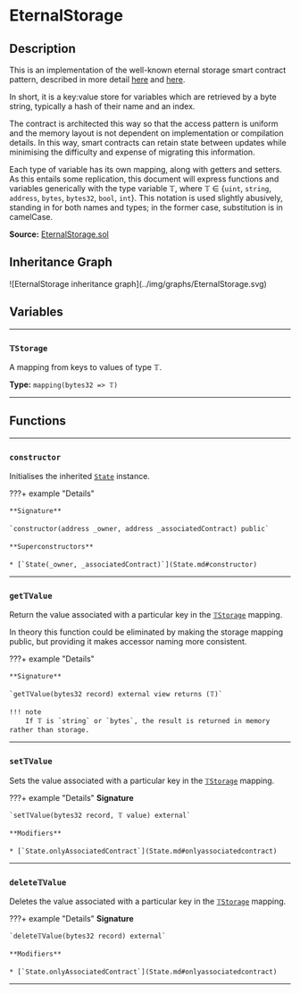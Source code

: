 # EternalStorage

## Description

This is an implementation of the well-known eternal storage smart contract pattern, described in more detail [here](https://fravoll.github.io/solidity-patterns/eternal_storage.html) and [here](https://medium.com/rocket-pool/upgradable-solidity-contract-design-54789205276d).

In short, it is a key:value store for variables which are retrieved by a byte string, typically a hash of their name and an index.

The contract is architected this way so that the access pattern is uniform and the memory layout is not dependent on implementation or compilation details. In this way, smart contracts can retain state between updates while minimising the difficulty and expense of migrating this information.

Each type of variable has its own mapping, along with getters and setters. As this entails some replication, this document will express functions and variables generically with the type variable 𝕋, where 𝕋 $\in$ {`uint`, `string`, `address`, `bytes`, `bytes32`, `bool`, `int`}. This notation is used slightly abusively, standing in for both names and types; in the former case, substitution is in camelCase.

**Source:** [EternalStorage.sol](https://github.com/Synthetixio/synthetix/blob/master/contracts/EternalStorage.sol)

<section-sep />

## Inheritance Graph

<inheritance-graph>
    ![EternalStorage inheritance graph](../img/graphs/EternalStorage.svg)
</inheritance-graph>

<section-sep />

## Variables

---

### `𝕋Storage`

A mapping from keys to values of type 𝕋.

**Type:** `mapping(bytes32 => 𝕋)`

---

<section-sep />

## Functions

---

### `constructor`

Initialises the inherited [`State`](State.md) instance.

???+ example "Details"

    **Signature**
    
    `constructor(address _owner, address _associatedContract) public`

    **Superconstructors**

    * [`State(_owner, _associatedContract)`](State.md#constructor)

---

### `get𝕋Value`

Return the value associated with a particular key in the [`𝕋Storage`](EternalStorage.md#storage) mapping.

In theory this function could be eliminated by making the storage mapping public, but providing it makes accessor naming more consistent.

???+ example "Details"

    **Signature**

    `get𝕋Value(bytes32 record) external view returns (𝕋)`

    !!! note
        If 𝕋 is `string` or `bytes`, the result is returned in memory rather than storage.

---

### `set𝕋Value`

Sets the value associated with a particular key in the [`𝕋Storage`](EternalStorage.md#storage) mapping.

???+ example "Details"
    **Signature**

    `set𝕋Value(bytes32 record, 𝕋 value) external`

    **Modifiers**

    * [`State.onlyAssociatedContract`](State.md#onlyassociatedcontract)

---

### `delete𝕋Value`

Deletes the value associated with a particular key in the [`𝕋Storage`](EternalStorage.md#storage) mapping.

???+ example "Details"
    **Signature**

    `delete𝕋Value(bytes32 record) external`

    **Modifiers**

    * [`State.onlyAssociatedContract`](State.md#onlyassociatedcontract)

---

<section-sep />
